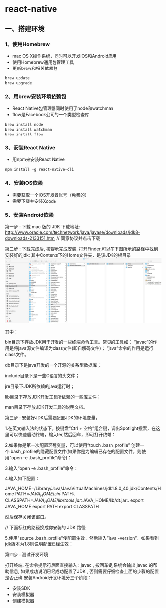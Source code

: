 # react-native
## 一、搭建环境
###  1、使用Homebrew
- mac OS X操作系统，同时可以开发iOS和Android应用
- 使用Homebrew通用包管理工具
- 更新brew和相关依赖包
```
brew update
brew upgrade
```
### 2、用brew安装环境依赖包
- React Native包管理器同时使用了node和watchman
- flow是Facebook公司的一个类型检查库
```
brew install node
brew install watchman
brew install flow
```
### 3、安装React Native
- 用npm来安装React Native
```
npm install -g react-native-cli
```
### 4、安装iOS依赖
- 需要获取一个iOS开发者账号（免费的）
- 需要下载并安装Xcode

### 5、安装Android依赖

第一步 : 下载 mac 版的 JDK
下载地址: http://www.oracle.com/technetwork/java/javase/downloads/jdk8-downloads-2133151.html
// 同意协议并点击下载
 

第二步 : 下载完成后, 按提示完成安装.
打开Finder,可以在下图所示的路径中找到安装好的jdk:
其中Contents下的Home文件夹，是该JDK的根目录
 ![JDK的根目录](https://github.com/JackYang3567/react-native/blob/master/img-storage/jdk_dir.png)


 

其中：

bin目录下存放JDK用于开发的一些终端命令工具。常见的工具如：
“javac”的作用是将java源文件编译为class文件(即自解码文件)；
“java”命令的作用是运行class文件。
 
db目录下是java开发的一个开源的关系型数据库；
 
include目录下是一些C语言的头文件；
 
jre目录下JDK所依赖的java运行时；
 
lib目录下存放JDK开发工具所依赖的一些库文件；
 
man目录下存放JDK开发工具的说明文档。
 

第三步 : 安装好JDK后需要配置JDK的环境变量，

 

1.在英文输入法的状态下，按键盘“Ctrl + 空格”组合键，调出Spotlight搜索，在这里可以快速启动终端，输入ter,然后回车，即可打开终端：



 



 

2.如果你是第一次配置环境变量，可以使用“touch .bash_profile” 创建一个.bash_profile的隐藏配置文件(如果你是为编辑已存在的配置文件，则使用"open -e .bash_profile"命令)：



3.输入“open -e .bash_profile”命令：



 

4.输入如下配置：

JAVA_HOME=/Library/Java/JavaVirtualMachines/jdk1.8.0_40.jdk/Contents/Home
PATH=$JAVA_HOME/bin:$PATH:.
CLASSPATH=$JAVA_HOME/lib/tools.jar:$JAVA_HOME/lib/dt.jar:.
export JAVA_HOME
export PATH
export CLASSPATH

然后保存关闭该窗口。

 

// 下面标红的路径换成你安装的 JDK 路径



5.使用"source .bash_profile"使配置生效，然后输入”java -version”，如果看到jdk版本为1.8则说明配置已经生效：

 



 

第四步 : 测试开发环境

 打开终端, 在命令提示符后面直接输入 : javac , 按回车键,系统会输出 javac 的帮助信息, 如果成功说明已经成功配置了JDK , 否则需要仔细检查上面的步骤的配置是否正确
安装Android开发环境分三个阶段：
- 安装SDK
- 安装模拟器
- 创建模拟器
